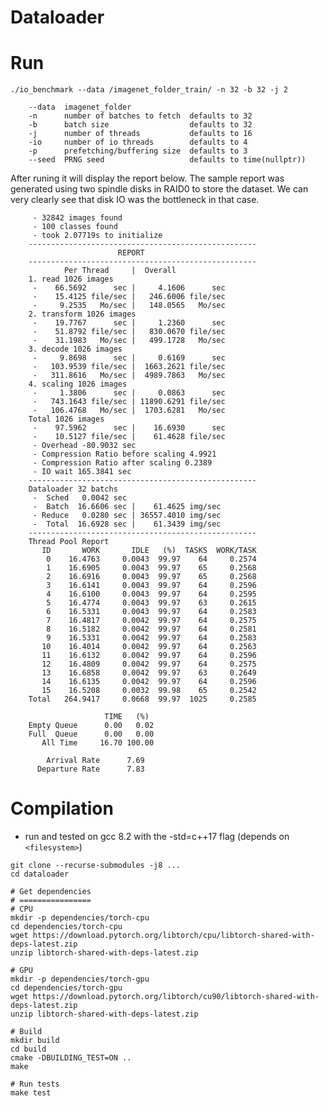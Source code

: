 # Dataloader


# Run

    ./io_benchmark --data /imagenet_folder_train/ -n 32 -b 32 -j 2

        --data  imagenet_folder             
        -n      number of batches to fetch  defaults to 32
        -b      batch size                  defaults to 32
        -j      number of threads           defaults to 16
        -io     number of io threads        defaults to 4
        -p      prefetching/buffering size  defaults to 3
        --seed  PRNG seed                   defaults to time(nullptr))
    
After runing it will display the report below.
The sample report was generated using two spindle disks in RAID0 to store the dataset.
We can very clearly see that disk IO was the bottleneck in that case.



         - 32842 images found
         - 100 classes found
         - took 2.07719s to initialize
        ---------------------------------------------------
                            REPORT
        ---------------------------------------------------
                Per Thread     |  Overall
        1. read 1026 images
         -    66.5692      sec |     4.1606      sec
         -    15.4125 file/sec |   246.6006 file/sec
         -     9.2535   Mo/sec |   148.0565   Mo/sec
        2. transform 1026 images
         -    19.7767      sec |     1.2360      sec
         -    51.8792 file/sec |   830.0670 file/sec
         -    31.1983   Mo/sec |   499.1728   Mo/sec
        3. decode 1026 images
         -     9.8698      sec |     0.6169      sec
         -   103.9539 file/sec |  1663.2621 file/sec
         -   311.8616   Mo/sec |  4989.7863   Mo/sec
        4. scaling 1026 images
         -     1.3806      sec |     0.0863      sec
         -   743.1643 file/sec | 11890.6291 file/sec
         -   106.4768   Mo/sec |  1703.6281   Mo/sec
        Total 1026 images
         -    97.5962      sec |    16.6930      sec
         -    10.5127 file/sec |    61.4628 file/sec
         - Overhead -80.9032 sec 
         - Compression Ratio before scaling 4.9921
         - Compression Ratio after scaling 0.2389
         - IO wait 165.3841 sec
        ---------------------------------------------------
        Dataloader 32 batchs 
         -  Sched   0.0042 sec
         -  Batch  16.6606 sec |    61.4625 img/sec
         - Reduce   0.0280 sec | 36557.4010 img/sec
         -  Total  16.6928 sec |    61.3439 img/sec
        ---------------------------------------------------
        Thread Pool Report
           ID       WORK       IDLE   (%)  TASKS  WORK/TASK
            0    16.4763     0.0043  99.97    64     0.2574
            1    16.6905     0.0043  99.97    65     0.2568
            2    16.6916     0.0043  99.97    65     0.2568
            3    16.6141     0.0043  99.97    64     0.2596
            4    16.6100     0.0043  99.97    64     0.2595
            5    16.4774     0.0043  99.97    63     0.2615
            6    16.5331     0.0043  99.97    64     0.2583
            7    16.4817     0.0042  99.97    64     0.2575
            8    16.5182     0.0042  99.97    64     0.2581
            9    16.5331     0.0042  99.97    64     0.2583
           10    16.4014     0.0042  99.97    64     0.2563
           11    16.6132     0.0042  99.97    64     0.2596
           12    16.4809     0.0042  99.97    64     0.2575
           13    16.6858     0.0042  99.97    63     0.2649
           14    16.6135     0.0042  99.97    64     0.2596
           15    16.5208     0.0032  99.98    65     0.2542
        Total   264.9417     0.0668  99.97  1025     0.2585

                         TIME   (%)
        Empty Queue      0.00   0.02
        Full  Queue      0.00   0.00
           All Time     16.70 100.00

            Arrival Rate      7.69
          Departure Rate      7.83


# Compilation

* run and tested on gcc 8.2 with the -std=c++17 flag (depends on `<filesystem>`)

```
git clone --recurse-submodules -j8 ...
cd dataloader

# Get dependencies
# ================
# CPU
mkdir -p dependencies/torch-cpu
cd dependencies/torch-cpu
wget https://download.pytorch.org/libtorch/cpu/libtorch-shared-with-deps-latest.zip
unzip libtorch-shared-with-deps-latest.zip

# GPU
mkdir -p dependencies/torch-gpu
cd dependencies/torch-gpu
wget https://download.pytorch.org/libtorch/cu90/libtorch-shared-with-deps-latest.zip
unzip libtorch-shared-with-deps-latest.zip 

# Build
mkdir build
cd build
cmake -DBUILDING_TEST=ON ..
make

# Run tests
make test
```
